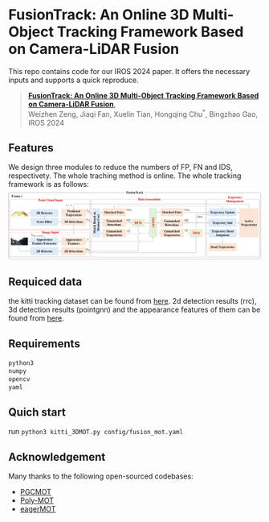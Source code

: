 # FusionTrack: An Online 3D Multi-Object Tracking Framework Based on Camera-LiDAR Fusion
This repo contains code for our IROS 2024 paper. It offers the necessary inputs and supports a quick reproduce.

> [**FusionTrack: An Online 3D Multi-Object Tracking Framework Based on Camera-LiDAR Fusion**](https://),  
> Weizhen Zeng, Jiaqi Fan, Xuelin Tian, Hongqing Chu<sup>\*</sup>, Bingzhao Gao,  
> IROS 2024

## Features
We design three modules to reduce the numbers of FP, FN and IDS, respectivety. The whole traching method is online. The whole tracking framework is as follows:
![](./framework.png)

## Requiced data
the kitti tracking dataset can be found from [here](https://www.cvlibs.net/datasets/kitti/eval_tracking.php). 2d detection results (rrc), 3d detection results (pointgnn) and the appearance features of them can be found from [here](https://drive.google.com/file/d/1OoW3NupwGpPaXN1ajs9ObhouLxeTMFfv/view?usp=drive_link).

## Requirements
```
python3
numpy
opencv
yaml
```

## Quich start
run ```python3 kitti_3DMOT.py config/fusion_mot.yaml```

## Acknowledgement
Many thanks to the following open-sourced codebases:
- [PGCMOT](https://github.com/hailanyi/3D-Multi-Object-Tracker)
- [Poly-MOT](https://github.com/lixiaoyu2000/Poly-MOT)
- [eagerMOT](https://github.com/aleksandrkim61/EagerMOT)